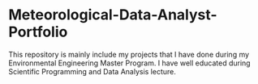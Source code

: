 # Meteorological-Data-Analyst-Portfolio
This repository is mainly include my projects that I have done during my Environmental Engineering Master Program.  I have well educated during Scientific Programming and Data Analysis lecture. 
